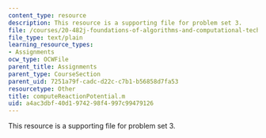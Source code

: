 ```yaml
---
content_type: resource
description: This resource is a supporting file for problem set 3.
file: /courses/20-482j-foundations-of-algorithms-and-computational-techniques-in-systems-biology-spring-2006/a4ac3dbf40d1974298f4997c99479126_computeReactionPotential.m
file_type: text/plain
learning_resource_types:
- Assignments
ocw_type: OCWFile
parent_title: Assignments
parent_type: CourseSection
parent_uid: 7251a79f-cadc-d22c-c7b1-b56858d7fa53
resourcetype: Other
title: computeReactionPotential.m
uid: a4ac3dbf-40d1-9742-98f4-997c99479126
---
```

This resource is a supporting file for problem set 3.

